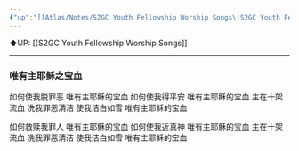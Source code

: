 ```yaml
---
{"up":"[[Atlas/Notes/S2GC Youth Fellowship Worship Songs\|S2GC Youth Fellowship Worship Songs]]","dg-publish":true,"permalink":"/atlas/notes/yf-hymn-song-171/","dgPassFrontmatter":true}
---
```


⬆️UP: [[S2GC Youth Fellowship Worship Songs]]

---

### 唯有主耶稣之宝血

如何使我脱罪恶
唯有主耶稣的宝血
如何使我得平安
唯有主耶稣的宝血
主在十架流血
洗我罪恶清洁
使我洁白如雪
唯有主耶稣的宝血

如何救赎我罪人
唯有主耶稣的宝血
如何使我近真神
唯有主耶稣的宝血
主在十架流血
洗我罪恶清洁
使我洁白如雪
唯有主耶稣的宝血